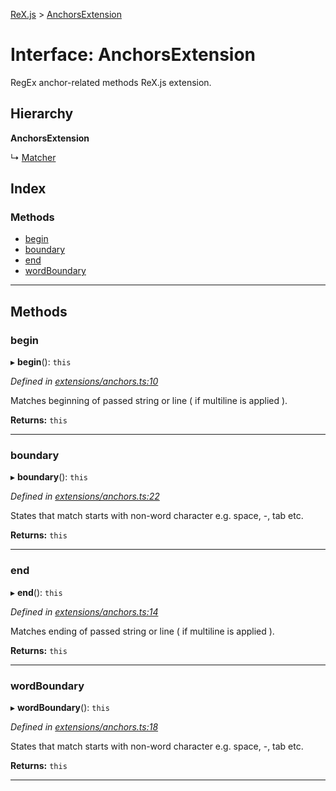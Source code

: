 [ReX.js](../README.md) > [AnchorsExtension](../interfaces/anchorsextension.md)

# Interface: AnchorsExtension

RegEx anchor-related methods ReX.js extension.

## Hierarchy

**AnchorsExtension**

↳  [Matcher](../classes/matcher.md)

## Index

### Methods

* [begin](anchorsextension.md#begin)
* [boundary](anchorsextension.md#boundary)
* [end](anchorsextension.md#end)
* [wordBoundary](anchorsextension.md#wordboundary)

---

## Methods

<a id="begin"></a>

###  begin

▸ **begin**(): `this`

*Defined in [extensions/anchors.ts:10](https://github.com/areknawo/Rex/blob/908eee5/src/extensions/anchors.ts#L10)*

Matches beginning of passed string or line ( if multiline is applied ).

**Returns:** `this`

___
<a id="boundary"></a>

###  boundary

▸ **boundary**(): `this`

*Defined in [extensions/anchors.ts:22](https://github.com/areknawo/Rex/blob/908eee5/src/extensions/anchors.ts#L22)*

States that match starts with non-word character e.g. space, -, tab etc.

**Returns:** `this`

___
<a id="end"></a>

###  end

▸ **end**(): `this`

*Defined in [extensions/anchors.ts:14](https://github.com/areknawo/Rex/blob/908eee5/src/extensions/anchors.ts#L14)*

Matches ending of passed string or line ( if multiline is applied ).

**Returns:** `this`

___
<a id="wordboundary"></a>

###  wordBoundary

▸ **wordBoundary**(): `this`

*Defined in [extensions/anchors.ts:18](https://github.com/areknawo/Rex/blob/908eee5/src/extensions/anchors.ts#L18)*

States that match starts with non-word character e.g. space, -, tab etc.

**Returns:** `this`

___

